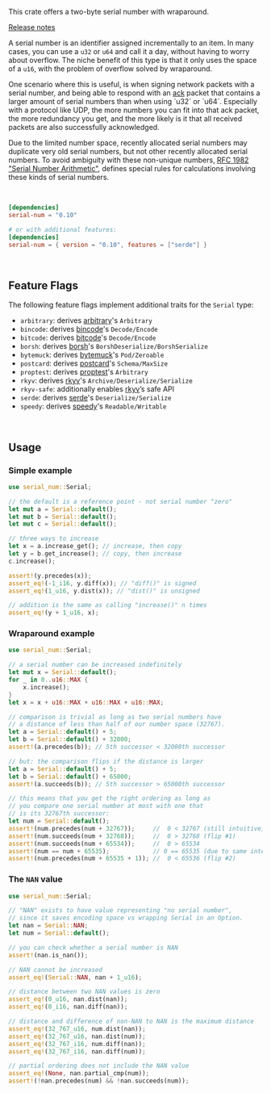 This crate offers a two-byte serial number with wraparound.

[Release notes](https://github.com/timwie/serial-num/blob/main/RELEASES.md)

A serial number is an identifier assigned incrementally to an item.
In many cases, you can use a `u32` or `u64` and call it
a day, without having to worry about overflow. The niche benefit of this type
is that it only uses the space of a `u16`, with the problem of overflow solved
by wraparound.

One scenario where this is useful, is when signing network packets with
a serial number, and being able to respond with an [ack](https://en.wikipedia.org/wiki/Acknowledgement_(data_networks)) packet
that contains a larger amount of serial numbers than when using `u32` or `u64`.
Especially with a protocol like UDP, the more numbers you can fit into that ack packet,
the more redundancy you get, and the more likely is it that all received packets are also successfully acknowledged.

Due to the limited number space, recently allocated serial numbers may
duplicate very old serial numbers, but not other recently allocated serial numbers.
To avoid ambiguity with these non-unique numbers, [RFC 1982 "Serial Number Arithmetic"](https://datatracker.ietf.org/doc/html/rfc1982),
defines special rules for calculations involving these kinds of serial numbers. 

<br>

```toml
[dependencies]
serial-num = "0.10"

# or with additional features:
[dependencies]
serial-num = { version = "0.10", features = ["serde"] }
```

<br>

## Feature Flags
The following feature flags implement additional traits for the `Serial` type:
* `arbitrary`: derives [arbitrary]'s `Arbitrary`
* `bincode`: derives [bincode]'s `Decode/Encode`
* `bitcode`: derives [bitcode]'s `Decode/Encode`
* `borsh`: derives [borsh]'s `BorshDeserialize/BorshSerialize`
* `bytemuck`: derives [bytemuck]'s `Pod/Zeroable`
* `postcard`: derives [postcard]'s `Schema/MaxSize`
* `proptest`: derives [proptest]'s `Arbitrary`
* `rkyv`: derives [rkyv]'s `Archive/Deserialize/Serialize`
* `rkyv-safe`: additionally enables [rkyv]’s safe API
* `serde`: derives [serde]'s `Deserialize/Serialize`
* `speedy`: derives [speedy]'s `Readable/Writable`

[arbitrary]: https://crates.io/crates/arbitrary
[bincode]: https://crates.io/crates/bincode
[bitcode]: https://crates.io/crates/bitcode
[borsh]: https://crates.io/crates/borsh
[bytemuck]: https://crates.io/crates/bytemuck
[postcard]: https://crates.io/crates/postcard
[proptest]: https://crates.io/crates/proptest
[rkyv]: https://crates.io/crates/rkyv
[serde]: https://crates.io/crates/serde
[speedy]: https://crates.io/crates/speedy

<br>

## Usage
### Simple example
```rust
use serial_num::Serial;

// the default is a reference point - not serial number "zero"
let mut a = Serial::default();
let mut b = Serial::default();
let mut c = Serial::default();

// three ways to increase
let x = a.increase_get(); // increase, then copy
let y = b.get_increase(); // copy, then increase
c.increase();

assert!(y.precedes(x));
assert_eq!(-1_i16, y.diff(x)); // "diff()" is signed
assert_eq!(1_u16, y.dist(x)); // "dist()" is unsigned

// addition is the same as calling "increase()" n times
assert_eq!(y + 1_u16, x);
```

### Wraparound example
```rust
use serial_num::Serial;

// a serial number can be increased indefinitely
let mut x = Serial::default();
for _ in 0..u16::MAX {
    x.increase();
}
let x = x + u16::MAX + u16::MAX + u16::MAX;

// comparison is trivial as long as two serial numbers have
// a distance of less than half of our number space (32767).
let a = Serial::default() + 5;
let b = Serial::default() + 32000;
assert!(a.precedes(b)); // 5th successor < 32000th successor

// but: the comparison flips if the distance is larger
let a = Serial::default() + 5;
let b = Serial::default() + 65000;
assert!(a.succeeds(b)); // 5th successor > 65000th successor

// this means that you get the right ordering as long as
// you compare one serial number at most with one that
// is its 32767th successor:
let num = Serial::default();
assert!(num.precedes(num + 32767));     //  0 < 32767 (still intuitive)
assert!(num.succeeds(num + 32768));     //  0 > 32768 (flip #1)
assert!(num.succeeds(num + 65534));     //  0 > 65534
assert!(num == num + 65535);            // 0 == 65535 (due to same internal representation)
assert!(num.precedes(num + 65535 + 1)); //  0 < 65536 (flip #2)
```

### The `NAN` value
```rust
use serial_num::Serial;

// "NAN" exists to have value representing "no serial number",
// since it saves encoding space vs wrapping Serial in an Option.
let nan = Serial::NAN;
let num = Serial::default();

// you can check whether a serial number is NAN
assert!(nan.is_nan());

// NAN cannot be increased
assert_eq!(Serial::NAN, nan + 1_u16);

// distance between two NAN values is zero
assert_eq!(0_u16, nan.dist(nan));
assert_eq!(0_i16, nan.diff(nan));

// distance and difference of non-NAN to NAN is the maximum distance
assert_eq!(32_767_u16, num.dist(nan));
assert_eq!(32_767_u16, nan.dist(num));
assert_eq!(32_767_i16, num.diff(nan));
assert_eq!(32_767_i16, nan.diff(num));

// partial ordering does not include the NAN value
assert_eq!(None, nan.partial_cmp(num));
assert!(!nan.precedes(num) && !nan.succeeds(num));
```
